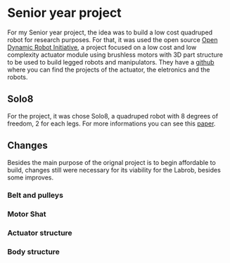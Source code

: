 # Senior year project

For my Senior year project, the idea was to build a low cost quadruped robot for research purposes. For that, it was used the open source [Open Dynamic Robot Initiative](https://open-dynamic-robot-initiative.github.io), a project focused on a low cost and low complexity actuator module using brushless motors with 3D part structure to be used to build legged robots and manipulators. They have a [github](https://github.com/open-dynamic-robot-initiative/open_robot_actuator_hardware) where you can find the projects of the actuator, the eletronics and the robots.

## Solo8

For the project, it was chose Solo8, a quadruped robot with 8 degrees of freedom, 2 for each legs. For more informations you can see this [paper](https://arxiv.org/pdf/1910.00093.pdf).

## Changes

Besides the main purpose of the orignal project is to begin affordable to build, changes still were necessary for its viability for the Labrob, besides some improves.

### Belt and pulleys

### Motor Shat

### Actuator structure

### Body structure
